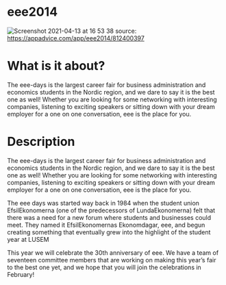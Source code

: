 # eee2014
![Screenshot 2021-04-13 at 16 53 38](https://user-images.githubusercontent.com/6424790/114573636-d3e5e680-9c78-11eb-8a01-acf317de76a4.png)
source: https://appadvice.com/app/eee2014/812400397

# What is it about?
The eee-days is the largest career fair for business administration and economics students in the Nordic region, and we dare to say it is the best one as well! Whether you are looking for some networking with interesting companies, listening to exciting speakers or sitting down with your dream employer for a one on one conversation, eee is the place for you.


# Description
The eee-days is the largest career fair for business administration and economics students in the Nordic region, and we dare to say it is the best one as well! Whether you are looking for some networking with interesting companies, listening to exciting speakers or sitting down with your dream employer for a one on one conversation, eee is the place for you.

The eee days was started way back in 1984 when the student union EfsilEkonomerna (one of the predecessors of LundaEkonomerna) felt that there was a need for a new forum where students and businesses could meet. They named it EfsilEkonomernas Ekonomdagar, eee, and begun creating something that eventually grew into the highlight of the student year at LUSEM

This year we will celebrate the 30th anniversary of eee. We have a team of seventeen committee members that are working on making this year’s fair to the best one yet, and we hope that you will join the celebrations in February!
